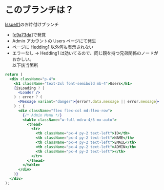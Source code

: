 # このブランチは？

[Issue#1](https://github.com/NakGummy/05-MERN/issues/1)のお片付けブランチ

- [[c9a73da](c9a73da84808b21d3a97732bce7e1b6ecb7f27eb)]で発覚
- Admin アカウントの Users ページにて発生
- ページに Hedding1 以外何も表示されない
- エラーなし
  -> Hedding1 は効いてるので、同じ親を持つ兄弟関係のノードがおかしい。  
  以下該当箇所

```jsx
return (
  <div className="p-4">
    <h1 className="text-2xl font-semibold mb-4">Users</h1>
    {isLoading ? (
      <Loader />
    ) : error ? (
      <Message variant="danger">{error?.data.message || error.message}</Message>
    ) : (
      <div className="flex flex-col md:flex-row">
        {/* Admin Menu */}
        <table className="w-full md:w-4/5 mx-auto">
          <thead>
            <tr>
              <th className="px-4 py-2 text-left">ID</th>
              <th className="px-4 py-2 text-left">NAME</th>
              <th className="px-4 py-2 text-left">EMAIL</th>
              <th className="px-4 py-2 text-left">ADMIN</th>
              <th className="px-4 py-2 text-left"></th>
            </tr>
          </thead>
        </table>
      </div>
    )}
  </div>
);
```
